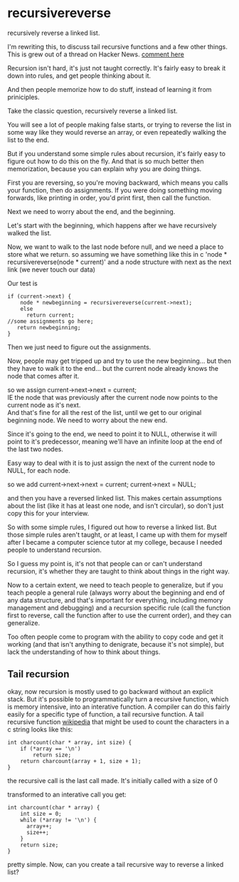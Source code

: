 recursivereverse
================

recursively reverse a linked list.

I'm rewriting this, to discuss tail recursive functions and a few other things.  This is grew out of a thread on Hacker News.
[comment here](https://news.ycombinator.com/item?id=5477498)

Recursion isn't hard, it's just not taught correctly.  It's fairly easy to break it down into rules, and get people thinking about it.

And then people memorize how to do stuff, instead of learning it from priniciples.

Take the classic question, recursively reverse a linked list.  

You will see a lot of people making false starts, or trying to reverse the list in some way like they would reverse an array, or even repeatedly walking the list to the end.

But if you understand some simple rules about recursion, it's fairly easy to figure out how to do this on the fly.  And that is so much better then memorization, because you can explain why you are doing things.

First you are reversing, so you're moving backward, which means you calls your function, then do assignments.  If you were doing something moving forwards, like printing in order, you'd print first, then call the function.  

Next we need to worry about the end, and the beginning.  

Let's start with the beginning, which happens after we have recursively walked the list. 

Now, we want to walk to the last node before null, and we need a place to store what we return.  so assuming we have something like this in c  'node * recursivereverse(node * current)' and a node structure with next as the next link (we never touch our data)

Our test is


    if (current->next) {
        node * newbeginning = recursivereverse(current->next);
        else
          return current;
    //some assignments go here;
       return newbeginning; 
    }
Then we just need to figure out the assignments.

Now, people may get tripped up and try to use the new beginning... but then they have to walk it to the end... but the current node already knows the node that comes after it.

so we assign 
    current->next->next = current;  
IE the node that was previously after the current node now points to the current node as it's next.  
And that's fine for all the rest of the list, until we get to our original beginning node.  We need to worry about the new end.

Since it's going to the end, we need to point it to NULL, otherwise it will point to it's predecessor, meaning we'll have an infinite loop at the end of the last two nodes.

Easy way to deal with it is to just assign the next of the current node to NULL, for each node. 


so we add 
    current->next->next = current;
    current->next = NULL;

and then you have a reversed linked list.  This makes certain assumptions about the list (like it has at least one node, and isn't circular), so don't just copy this for your interview.

So with some simple rules, I figured out how to reverse a linked list.  But those simple rules aren't taught, or at least, I came up with them for myself after I became a computer science tutor at my college, because I needed people to understand recursion. 

So I guess my point is, it's not that people can or can't understand recursion, it's whether they are taught to think about things in the right way.  

Now to a certain extent, we need to teach people to generalize, but if you teach people a general rule (always worry about the beginning and end of any data structure, and that's important for everything, including memory management and debugging) and a recursion specific rule (call the function first to reverse, call the function after to use the current order), and they can generalize.  

Too often people come to program with the ability to copy code and get it working (and that isn't anything to denigrate, because it's not simple), but lack the understanding of how to think about things.  

Tail recursion
--------------

okay, now recursion is mostly used to go backward without an explicit stack.  But it's possible to programmatically turn a recursive function, which is memory intensive, into an interative function.  A compiler can do this fairly easily for a specific type of function, a tail recursive function. 
A tail recursive function [wikipedia](https://en.wikipedia.org/wiki/Tail_recursion) that might be used to count the characters in a c string looks like this: 

    int charcount(char * array, int size) {
        if (*array == '\n')    
            return size;
        return charcount(array + 1, size + 1); 
    }

the recursive call is the last call made.  It's initially called with a size of 0

transformed to an interative call you get:

    int charcount(char * array) {
        int size = 0;
        while (*array != '\n') {
          array++;
          size++;
        }
        return size;
    }
pretty simple.  Now, can you create a tail recursive way to reverse a linked list?








